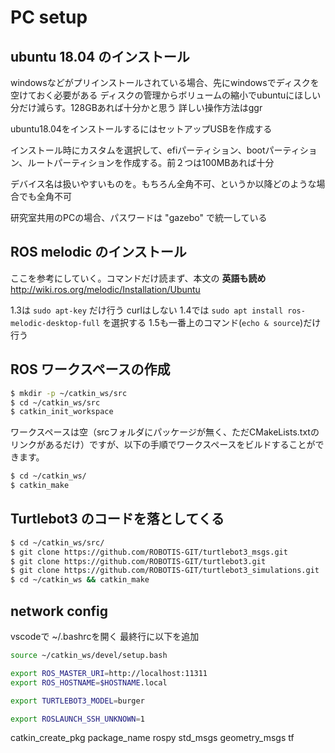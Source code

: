 # PC setup

## ubuntu 18.04 のインストール

windowsなどがプリインストールされている場合、先にwindowsでディスクを空けておく必要がある
ディスクの管理からボリュームの縮小でubuntuにほしい分だけ減らす。128GBあれば十分かと思う
詳しい操作方法はggr

ubuntu18.04をインストールするにはセットアップUSBを作成する

インストール時にカスタムを選択して、efiパーティション、bootパーティション、ルートパーティションを作成する。前２つは100MBあれば十分

デバイス名は扱いやすいものを。もちろん全角不可、というか以降どのような場合でも全角不可

研究室共用のPCの場合、パスワードは "gazebo" で統一している

## ROS melodic のインストール

ここを参考にしていく。コマンドだけ読まず、本文の **英語も読め**
http://wiki.ros.org/melodic/Installation/Ubuntu

1.3は `sudo apt-key` だけ行う curlはしない
1.4では `sudo apt install ros-melodic-desktop-full` を選択する
1.5も一番上のコマンド(`echo & source`)だけ行う

## ROS ワークスペースの作成

```bash
$ mkdir -p ~/catkin_ws/src
$ cd ~/catkin_ws/src
$ catkin_init_workspace
```

ワークスペースは空（srcフォルダにパッケージが無く、ただCMakeLists.txtのリンクがあるだけ）ですが、以下の手順でワークスペースをビルドすることができます。

```bash
$ cd ~/catkin_ws/
$ catkin_make
```

## Turtlebot3 のコードを落としてくる

```bash
$ cd ~/catkin_ws/src/
$ git clone https://github.com/ROBOTIS-GIT/turtlebot3_msgs.git
$ git clone https://github.com/ROBOTIS-GIT/turtlebot3.git
$ git clone https://github.com/ROBOTIS-GIT/turtlebot3_simulations.git
$ cd ~/catkin_ws && catkin_make
```

## network config

vscodeで ~/.bashrcを開く
最終行に以下を追加
```bash
source ~/catkin_ws/devel/setup.bash

export ROS_MASTER_URI=http://localhost:11311
export ROS_HOSTNAME=$HOSTNAME.local

export TURTLEBOT3_MODEL=burger

export ROSLAUNCH_SSH_UNKNOWN=1
```
catkin_create_pkg package_name rospy std_msgs geometry_msgs tf